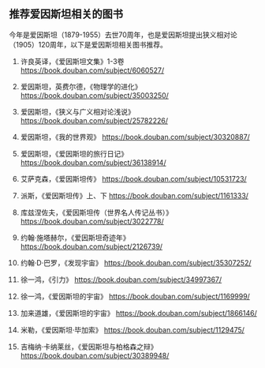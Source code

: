 ## 推荐爱因斯坦相关的图书

今年是爱因斯坦（1879-1955）去世70周年，也是爱因斯坦提出狭义相对论（1905）120周年，以下是爱因斯坦相关图书推荐。

1. 许良英译，《爱因斯坦文集》1-3卷
https://book.douban.com/subject/6060527/

2. 爱因斯坦，英费尔德，《物理学的进化》
https://book.douban.com/subject/35003250/

3. 爱因斯坦，《狭义与广义相对论浅说》
https://book.douban.com/subject/25782226/

4. 爱因斯坦，《我的世界观》
https://book.douban.com/subject/30320887/

5. 爱因斯坦，《爱因斯坦的旅行日记》
https://book.douban.com/subject/36138914/

6. 艾萨克森，《爱因斯坦传》
https://book.douban.com/subject/10531723/

7. 派斯，《爱因斯坦传》上、下
https://book.douban.com/subject/1161333/

8. 库兹涅佐夫，《爱因斯坦传（世界名人传记丛书）》
https://book.douban.com/subject/3022778/

9. 约翰·施塔赫尔，《爱因斯坦奇迹年》
https://book.douban.com/subject/2126739/

10. 约翰·D·巴罗，《发现宇宙》
https://book.douban.com/subject/35307252/

11. 徐一鸿，《引力》
https://book.douban.com/subject/34997367/

12. 徐一鸿，《爱因斯坦的宇宙》
https://book.douban.com/subject/1169999/

13. 加来道雄，《爱因斯坦的宇宙》
https://book.douban.com/subject/1866146/

14. 米勒，《爱因斯坦·毕加索》
https://book.douban.com/subject/1129475/

15. 吉梅纳·卡纳莱丝，《爱因斯坦与柏格森之辩》
https://book.douban.com/subject/30389948/
